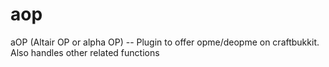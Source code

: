 aop
===

aOP (Altair OP or alpha OP) -- Plugin to offer opme/deopme on craftbukkit.  Also handles other related functions